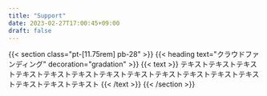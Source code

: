 ```yaml
---
title: "Support"
date: 2023-02-27T17:00:45+09:00
draft: false
---
```

{{< section class="pt-[11.75rem] pb-28" >}}
    {{< heading text="クラウドファンディング" decoration="gradation" >}}
    {{< text >}}
        テキストテキストテキストテキストテキストテキストテキストテキストテキストテキストテキストテキストテキストテキストテキスト
    {{< /text >}}
{{< /section >}}